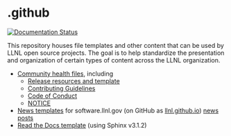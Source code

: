 # .github

[![Documentation Status](https://readthedocs.org/projects/github-main/badge/?version=latest)](https://github-main.readthedocs.io/en/latest/?badge=latest)

This repository houses file templates and other content that can be used by LLNL open source projects. The goal is to help standardize the presentation and organization of certain types of content across the LLNL organization.

* [Community health files](https://github.com/LLNL/.github/tree/master/community-health), including
    * [Release resources and template](https://github.com/LLNL/.github/tree/master/community-health/release-template.md)
    * [Contributing Guidelines](https://github.com/LLNL/.github/tree/master/community-health/CONTRIBUTING.md)
    * [Code of Conduct](https://github.com/LLNL/.github/tree/master/community-health/CODE_OF_CONDUCT.md)
    * [NOTICE](https://github.com/LLNL/.github/tree/master/community-health/NOTICE.md)
* [News templates](https://github.com/LLNL/.github/tree/master/news-templates) for software.llnl.gov (on GitHub as [llnl.github.io](https://github.com/LLNL/llnl.github.io)) [news posts](https://github.com/LLNL/llnl.github.io/blob/master/news/README.md)
* [Read the Docs template](https://github-main.readthedocs.io/en/latest/) (using Sphinx v3.1.2)
